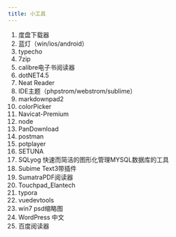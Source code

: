 ```yaml
---
title: 小工具
---
```


1. 度盘下载器
2. 蓝灯（win/ios/android）
3. typecho
4. 7zip
5. calibre电子书阅读器
6. dotNET4.5
7. Neat Reader
8. IDE主题（phpstrom/webstrom/sublime）
9. markdownpad2
10. colorPicker
11. Navicat-Premium
12. node
13. PanDownload
14. postman
15. potplayer
16. SETUNA
17. SQLyog 快速而简洁的图形化管理MYSQL数据库的工具
18. Subime Text3带插件
19. SumatraPDF阅读器
20. Touchpad_Elantech
21. typora
22. vuedevtools
23. win7 psd缩略图
24. WordPress 中文
25. 百度阅读器
